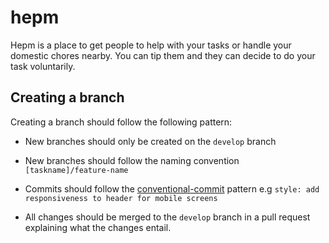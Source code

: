 # hepm
Hepm is a place to get people to help with your tasks or handle your domestic chores nearby. You can tip them and they can decide to do your task voluntarily.

## Creating a branch

Creating a branch should follow the following pattern:

* New branches should only be created on the `develop` branch

* New branches should follow the naming convention
`[taskname]/feature-name`
* Commits should follow the [conventional-commit](https://www.conventionalcommits.org/en/v1.0.0/) pattern e.g `style: add responsiveness to header for mobile screens`

* All changes should be merged to the `develop` branch in a pull request explaining what the changes entail.

